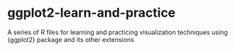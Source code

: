 # ggplot2-learn-and-practice
A series of R files for learning and practicing visualization techniques using {ggplot2} package and its other extensions

